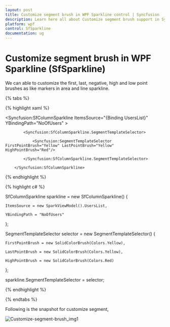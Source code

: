 ```yaml
---
layout: post
title: Customize segment brush in WPF Sparkline control | Syncfusion
description: Learn here all about Customize segment brush support in Syncfusion WPF Sparkline (SfSparkline) control and more.
platform: wpf
control: SfSparkline
documentation: ug
---
```


# Customize segment brush in WPF Sparkline (SfSparkline)

We can able to customize the first, last, negative, high and low point brushes as like markers in area and line sparkline.

{% tabs %}

{% highlight xaml %}

<Syncfusion:SfColumnSparkline ItemsSource="{Binding UsersList}" YBindingPath="NoOfUsers" >

            <Syncfusion:SfColumnSparkline.SegmentTemplateSelector>

                <Syncfusion:SegmentTemplateSelector FirstPointBrush="Yellow" LastPointBrush="Yellow" HighPointBrush="Red"/>

            </Syncfusion:SfColumnSparkline.SegmentTemplateSelector>

        </Syncfusion:SfColumnSparkline>
		
{% endhighlight  %}

{% highlight c# %}

SfColumnSparkline sparkline = new SfColumnSparkline()
{

    ItemsSource = new SparkViewModel().UsersList,

    YBindingPath = "NoOfUsers"

};

SegmentTemplateSelector selector = new SegmentTemplateSelector()
{

    FirstPointBrush = new SolidColorBrush(Colors.Yellow),

    LastPointBrush = new SolidColorBrush(Colors.Yellow),

    HighPointBrush = new SolidColorBrush(Colors.Red)

};

sparkline.SegmentTemplateSelector = selector;

{% endhighlight %}

{% endtabs %}

Following is the snapshot for customize segment,

![Customize-segment-brush_img1](Customize-segment-brush_images/Customize-segment-brush_img1.png)
